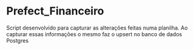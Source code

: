 # Prefect_Financeiro
Script desenvolvido para capturar as alterações feitas numa planilha. Ao capturar essas informações o mesmo faz o upsert no banco de dados Postgres

